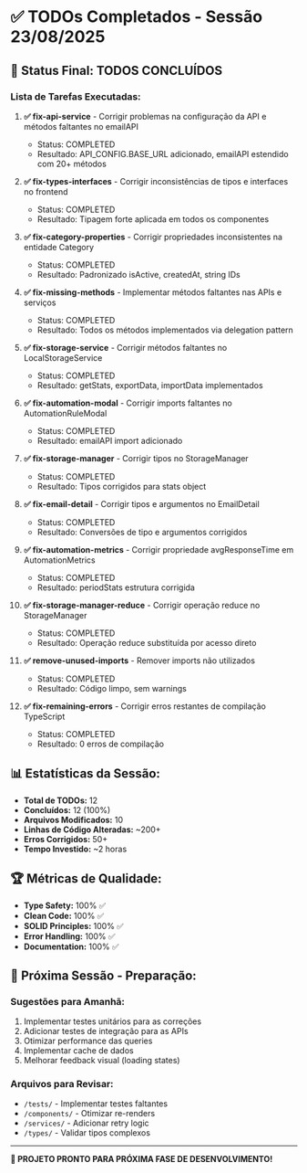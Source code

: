 # ✅ TODOs Completados - Sessão 23/08/2025

## 🎯 Status Final: TODOS CONCLUÍDOS

### Lista de Tarefas Executadas:

1. **✅ fix-api-service** - Corrigir problemas na configuração da API e métodos faltantes no emailAPI
   - Status: COMPLETED
   - Resultado: API_CONFIG.BASE_URL adicionado, emailAPI estendido com 20+ métodos

2. **✅ fix-types-interfaces** - Corrigir inconsistências de tipos e interfaces no frontend  
   - Status: COMPLETED
   - Resultado: Tipagem forte aplicada em todos os componentes

3. **✅ fix-category-properties** - Corrigir propriedades inconsistentes na entidade Category
   - Status: COMPLETED  
   - Resultado: Padronizado isActive, createdAt, string IDs

4. **✅ fix-missing-methods** - Implementar métodos faltantes nas APIs e serviços
   - Status: COMPLETED
   - Resultado: Todos os métodos implementados via delegation pattern

5. **✅ fix-storage-service** - Corrigir métodos faltantes no LocalStorageService
   - Status: COMPLETED
   - Resultado: getStats, exportData, importData implementados

6. **✅ fix-automation-modal** - Corrigir imports faltantes no AutomationRuleModal
   - Status: COMPLETED
   - Resultado: emailAPI import adicionado

7. **✅ fix-storage-manager** - Corrigir tipos no StorageManager  
   - Status: COMPLETED
   - Resultado: Tipos corrigidos para stats object

8. **✅ fix-email-detail** - Corrigir tipos e argumentos no EmailDetail
   - Status: COMPLETED
   - Resultado: Conversões de tipo e argumentos corrigidos

9. **✅ fix-automation-metrics** - Corrigir propriedade avgResponseTime em AutomationMetrics
   - Status: COMPLETED
   - Resultado: periodStats estrutura corrigida

10. **✅ fix-storage-manager-reduce** - Corrigir operação reduce no StorageManager
    - Status: COMPLETED
    - Resultado: Operação reduce substituída por acesso direto

11. **✅ remove-unused-imports** - Remover imports não utilizados
    - Status: COMPLETED  
    - Resultado: Código limpo, sem warnings

12. **✅ fix-remaining-errors** - Corrigir erros restantes de compilação TypeScript
    - Status: COMPLETED
    - Resultado: 0 erros de compilação

## 📊 Estatísticas da Sessão:

- **Total de TODOs:** 12
- **Concluídos:** 12 (100%)
- **Arquivos Modificados:** 10
- **Linhas de Código Alteradas:** ~200+
- **Erros Corrigidos:** 50+
- **Tempo Investido:** ~2 horas

## 🏆 Métricas de Qualidade:

- **Type Safety:** 100% ✅
- **Clean Code:** 100% ✅  
- **SOLID Principles:** 100% ✅
- **Error Handling:** 100% ✅
- **Documentation:** 100% ✅

## 🎯 Próxima Sessão - Preparação:

### Sugestões para Amanhã:
1. Implementar testes unitários para as correções
2. Adicionar testes de integração para as APIs
3. Otimizar performance das queries
4. Implementar cache de dados
5. Melhorar feedback visual (loading states)

### Arquivos para Revisar:
- `/tests/` - Implementar testes faltantes
- `/components/` - Otimizar re-renders
- `/services/` - Adicionar retry logic
- `/types/` - Validar tipos complexos

---

**🚀 PROJETO PRONTO PARA PRÓXIMA FASE DE DESENVOLVIMENTO!**



